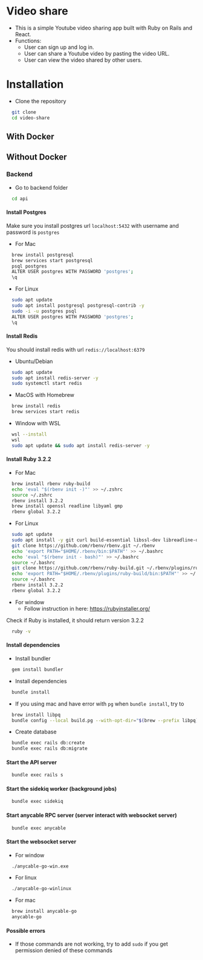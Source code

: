 # Video share

- This is a simple Youtube video sharing app built with Ruby on Rails and React.
- Functions:
  - User can sign up and log in.
  - User can share a Youtube video by pasting the video URL.
  - User can view the video shared by other users.

# Installation

- Clone the repository
```bash
  git clone 
  cd video-share
```

## With Docker

## Without Docker

### Backend
- Go to backend folder
```bash
  cd api
```

#### Install Postgres

Make sure you install postgres url `localhost:5432` with username and password is `postgres`

- For Mac
```bash
  brew install postgresql
  brew services start postgresql
  psql postgres
  ALTER USER postgres WITH PASSWORD 'postgres';
  \q
```

- For Linux
```bash
  sudo apt update
  sudo apt install postgresql postgresql-contrib -y
  sudo -i -u postgres psql
  ALTER USER postgres WITH PASSWORD 'postgres';
  \q
```

#### Install Redis
You should install redis with url `redis://localhost:6379`
- Ubuntu/Debian
```bash
  sudo apt update
  sudo apt install redis-server -y
  sudo systemctl start redis
```
- MacOS with Homebrew
```bash
  brew install redis
  brew services start redis
```
- Window with WSL
```bash 
  wsl --install
  wsl
  sudo apt update && sudo apt install redis-server -y
```

#### Install Ruby 3.2.2
- For Mac
```bash
  brew install rbenv ruby-build
  echo 'eval "$(rbenv init -)"' >> ~/.zshrc
  source ~/.zshrc
  rbenv install 3.2.2
  brew install openssl readline libyaml gmp
  rbenv global 3.2.2
```

- For Linux
```bash
  sudo apt update
  sudo apt install -y git curl build-essential libssl-dev libreadline-dev zlib1g-dev
  git clone https://github.com/rbenv/rbenv.git ~/.rbenv
  echo 'export PATH="$HOME/.rbenv/bin:$PATH"' >> ~/.bashrc
  echo 'eval "$(rbenv init - bash)"' >> ~/.bashrc
  source ~/.bashrc
  git clone https://github.com/rbenv/ruby-build.git ~/.rbenv/plugins/ruby-build
  echo 'export PATH="$HOME/.rbenv/plugins/ruby-build/bin:$PATH"' >> ~/.bashrc
  source ~/.bashrc
  rbenv install 3.2.2
  rbenv global 3.2.2
```

- For window
  + Follow instruction in here: https://rubyinstaller.org/

Check if Ruby is installed, it should return version 3.2.2
```bash
  ruby -v
```

#### Install dependencies
- Install bundler
```bash
  gem install bundler
```

- Install dependencies
```bash
  bundle install
```

- If you using mac and have error with `pg` when `bundle install`, try to
```bash
  brew install libpq
  bundle config --local build.pg --with-opt-dir="$(brew --prefix libpq)"
```

- Create database
```bash
  bundle exec rails db:create
  bundle exec rails db:migrate
```

#### Start the API server
```bash
  bundle exec rails s
```

#### Start the sidekiq worker (background jobs)
```bash
  bundle exec sidekiq
```

#### Start anycable RPC server (server interact with websocket server)
```bash
  bundle exec anycable
```

#### Start the websocket server
- For window
```bash
  ./anycable-go-win.exe 
```

- For linux
```bash
  ./anycable-go-winlinux
```

- For mac
```bash
  brew install anycable-go
  anycable-go
```

#### Possible errors 
- If those commands are not working, try to add `sudo` if you get permission denied of these commands